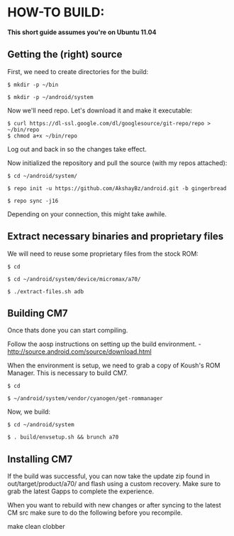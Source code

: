HOW-TO BUILD:
=============

**This short guide assumes you're on Ubuntu 11.04**

Getting the (right) source
--------------------------

First, we need to create directories for the build:

    $ mkdir -p ~/bin

    $ mkdir -p ~/android/system

Now we'll need repo. Let's download it and make it executable:

    $ curl https://dl-ssl.google.com/dl/googlesource/git-repo/repo > ~/bin/repo
    $ chmod a+x ~/bin/repo

Log out and back in so the changes take effect.

Now initialized the repository and pull the source (with my repos attached):

    $ cd ~/android/system/
    
    $ repo init -u https://github.com/AkshayBz/android.git -b gingerbread
    
    $ repo sync -j16

Depending on your connection, this might take awhile.

Extract necessary binaries and proprietary files
------------------------------------------------

We will need to reuse some proprietary files from the stock ROM:

    $ cd
    
    $ cd ~/android/system/device/micromax/a70/
    
    $ ./extract-files.sh adb

Building CM7
-------------
Once thats done you can start compiling.

Follow the aosp instructions on setting up the build environment. - http://source.android.com/source/download.html

When the environment is setup, we need to grab a copy of Koush's ROM Manager. This is necessary to build CM7.

    $ cd
    
    $ ~/android/system/vendor/cyanogen/get-rommanager

Now, we build:

    $ cd ~/android/system
    
    $ . build/envsetup.sh && brunch a70

Installing CM7
---------------
If the build was successful, you can now take the update zip found in out/target/product/a70/ and flash using a custom recovery. Make sure to grab the latest Gapps to complete the experience.

When you want to rebuild with new changes or after syncing to the latest CM src make sure to do the following before you recompile.

make clean clobber


